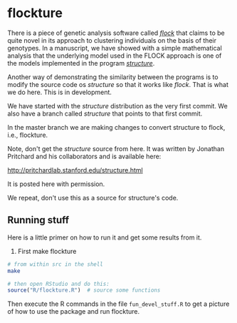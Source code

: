 # flockture

There is a piece of genetic analysis software called 
[_flock_](http://www.bio.ulaval.ca/fileadmin/documents/Photos_professeurs/Julie_turgeon/Publications_PDF/DuchesneTurgeon_JoH_FlockKproblem.pdf) that claims
to be quite novel in its approach to clustering individuals on the basis
of their genotypes.  In a manuscript, we have showed with a simple mathematical
analysis that the underlying model
used in the FLOCK approach is one of the models implemented in the program
[_structure_](http://pritchardlab.stanford.edu/structure.html).

Another way of demonstrating the similarity between the programs is to
modify the source code os _structure_ so that it works like _flock_.
That is what we do here.  This is in development.


We have started with the _structure_ distribution as the very first commit.
We also have a branch called _structure_ that points to that first commit.

In the master branch we are making changes to convert structure to flock, i.e.,
flockture.

Note, don't get the _structure_ source from here.  It was written by Jonathan Pritchard
and his collaborators and is available here:

http://pritchardlab.stanford.edu/structure.html

It is posted here with permission.  

We repeat, don't use this as a source for structure's code.

## Running stuff

Here is a little primer on how to run it and get some results
from it.

1.  First make flockture
```sh
# from within src in the shell
make
```

```r
# then open RStudio and do this:
source("R/flockture.R")  # source some functions
```
Then execute the R commands in the file `fun_devel_stuff.R` to get a 
picture of how to use the package and run flockture.  

